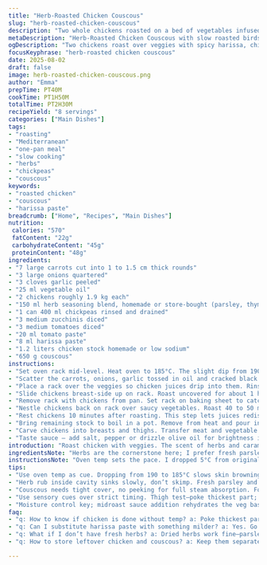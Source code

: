 ```yaml
---
title: "Herb-Roasted Chicken Couscous"
slug: "herb-roasted-chicken-couscous"
description: "Two whole chickens roasted on a bed of vegetables infused with herb seasoning and a spicy tomato sauce. Served alongside fluffy couscous soaked in chicken broth. Includes chickpeas, zucchini, carrots, onions, and a kick of harissa. Cooking stages rely on aroma, color, and texture cues rather than clock alone. Midway addition of veggies and sauce ensures moisture and depth. Chicken internal temperature guides doneness. Substitutions provided for herbs and spice. Perfect balance between roasting and simmering in one pan for layered flavors."
metaDescription: "Herb-Roasted Chicken Couscous with slow roasted birds on herbed veggies, chickpeas, zucchini, harissa heat, and fluffy couscous soaked in stock. Layers of texture."
ogDescription: "Two chickens roast over veggies with spicy harissa, chickpeas, tomatoes in a rich tomato sauce. Fluffy couscous soaks up broth; herbs and aroma guide timing."
focusKeyphrase: "herb-roasted chicken couscous"
date: 2025-08-02
draft: false
image: herb-roasted-chicken-couscous.png
author: "Emma"
prepTime: PT40M
cookTime: PT1H50M
totalTime: PT2H30M
recipeYield: "8 servings"
categories: ["Main Dishes"]
tags:
- "roasting"
- "Mediterranean"
- "one-pan meal"
- "slow cooking"
- "herbs"
- "chickpeas"
- "couscous"
keywords:
- "roasted chicken"
- "couscous"
- "harissa paste"
breadcrumb: ["Home", "Recipes", "Main Dishes"]
nutrition: 
 calories: "570"
 fatContent: "22g"
 carbohydrateContent: "45g"
 proteinContent: "48g"
ingredients:
- "7 large carrots cut into 1 to 1.5 cm thick rounds"
- "3 large onions quartered"
- "3 cloves garlic peeled"
- "25 ml vegetable oil"
- "2 chickens roughly 1.9 kg each"
- "150 ml herb seasoning blend, homemade or store-bought (parsley, thyme, rosemary, savory substitute)"
- "1 can 400 ml chickpeas rinsed and drained"
- "3 medium zucchinis diced"
- "3 medium tomatoes diced"
- "20 ml tomato paste"
- "8 ml harissa paste"
- "1.2 liters chicken stock homemade or low sodium"
- "650 g couscous"
instructions:
- "Set oven rack mid-level. Heat oven to 185°C. The slight dip from 190 prevents drying out in my experience."
- "Scatter the carrots, onions, garlic tossed in oil and cracked black pepper in a large roasting pan. Use high-sided one for sauce later. Create a veg base that steams and roasts, develops caramel notes."
- "Place a rack over the veggies so chicken juices drip into them. Rinse and pat dry the chickens. Rub half herb mix inside each cavity – don’t skimp, it infuses slowly. Then rub remaining herbs all over breasts and thighs. Let rest 15 minutes uncovered. It lets skin tack up for roasting crisp."
- "Slide chickens breast-side up on rack. Roast uncovered for about 1 hour until skin looks golden but not deeply brown. Look for bubbling juices in cavity – signals heat is reaching center without drying meat. Timings can vary; poke thickest part if unsure, feels firm but springy."
- "Remove rack with chickens from pan. Set rack on baking sheet to catch drips. Stir chickpeas, zucchini, tomatoes, tomato paste, harissa and half the stock into vegetables underneath. This infusion during second roast adds moisture, layers of acidity and heat."
- "Nestle chickens back on rack over saucy vegetables. Roast 40 to 50 minutes more until internal temp reads 79°C to 82°C near the bone but not touching it. Touch test of thigh – should be tender, juices clear. No pink inside. This slower finish keeps meat juicy, prevents dryness."
- "Rest chickens 10 minutes after roasting. This step lets juices redistribute. Don’t skip or meat dries out immediately once carved."
- "Bring remaining stock to boil in a pot. Remove from heat and pour in couscous. Cover tightly; no peeking for 6 to 7 minutes to absorb steam. Fluff with fork gently so grains separate. Couscous that steams like this has a light fluffy texture without clumps."
- "Carve chickens into breasts and thighs. Transfer meat and vegetable sauce to large platter or serve family style bowls. Spoon couscous alongside."
- "Taste sauce – add salt, pepper or drizzle olive oil for brightness if desired. Fresh herbs sprinkled on top just before serving brighten flavors and add contrast."
introduction: "Roast chicken with veggies. The scent of herbs and caramelizing onions fills the kitchen as the oven clock ticks steadily. The sizzle when the birds hit the hot rack—juices dripping, skin crisping slowly—nothing fancy but gets that deep roasted chicken backbone I crave. Then comes the magic touch; midway, toss in chickpeas, fresh zucchini, diced tomatoes with harissa and tomato paste. A spicy, sweet stew forms beneath while the chicken continues its slow transformation to golden perfection. Couscous soaks in broth, fluffy and light, a canvas to scoop the herb-kissed chicken and tangy veggie stew. I've played with timing; shorter roasts leave undercooked spots in thigh — patience matters here. Recommended temp checks with a probe prevent guessing games. Try swapping savory with thyme or oregano if unavailable; it’s forgiving. Careful with harissa—start small. Sometimes I add preserved lemon for a hint of zing, unexpected but hits the spot. The layering of textures—tender chicken, soft veggies, grainy couscous—is the rhythm I chase, satisfying every time. And if the oven runs hot or your chicken chunky, adjust roast times. Cracked skin, bubbling juices, and that faint aroma of roasting garlic are the cues, more reliable than any timer. This isn’t quick but hands-off mostly, letting flavors build in tandem. Minimal cleanup with just one roasting pan, one pot for couscous. No fancy gadgets spared, just the essentials and a willingness to let slow heat work magic."
ingredientsNote: "Herbs are the cornerstone here; I prefer fresh parsley and thyme when available, but dried blend works fine. You could swap the chicken for turkey pieces if feeding a crowd, but watch cooking times and temp—larger birds take longer. Chickpeas provide body and protein balance; canned brands rinse well to reduce sodium. Zucchini adds tender moisture versus peppers or eggplant, which can overpower. I like tomatoes diced fresh, but canned chopped tomatoes can save prep time especially out of season. Harissa adds heat and complexity—if not a fan of chili, substitute with smoked paprika or mild chili powder and a pinch of cayenne. Tomato paste provides acidity and color intensity; no substitute here, reduces sweetness and thickens the sauce. Vegetable oil withstands roasting energy better than olive oil which can burn; if desired, drizzle olive oil just before serving for flavor. Couscous is a quick soak but quality varies—choose medium grain for best texture. The 1.2-liter stock volume covers soaking plus simmering the vegetables under the chicken. If short on stock, add water but beware diluting flavor."
instructionsNote: "Oven temp sets the pace. I dropped 5°C from original 190°C to 185°C; prevents overly crisp skin before interior cooks fully. Vegetables under chicken get steamed by drippings and develop soft caramelized patches. Use a roasting rack so chicken isn’t sitting in its juices, which leads to soggy skin. Herb rub inside cavity penetrates meat subtly but effectively—skip skipping. Fifteen minutes resting with rub allows flavors to settle and skin surface to dry slightly for crispness. Midroast, pulling chickens out can seem like a risk, but it’s necessary to gently stir vegetables and combine sauce ingredients; this deglazes the pan without washing away flavors. Return chickens on rack, ensuring even heat and juices meld into the vegetable mix. Chicken is done when thigh jiggle is slight and thermometer reads near 80-82°C but not pressed to bone. Pull it too soon and pinkness remains; wait too long and dry meat. Resting lets muscle fibers relax. Couscous needs no stirring once poured over hot broth; fork fluff just before serving separates grains without mashing. The final toss of salt or a drizzle of good olive oil brightens the dish and rounds mouthfeel. Good to taste sauce before serving; adjust seasonings as vegetable sweetness and tomato acidity can vary depending on freshness."
tips:
- "Use oven temp as cue. Dropping from 190 to 185°C slows skin browning; keeps meat moist. Watch juices bubbling in chicken cavity for doneness, not just clock. Midroast veggie addition prevents dryness, adds acidity layering. Toss chickpeas, zucchini, tomato paste with stock under chicken; merges flavors. Rest chicken uncovered before roasting to help skin crisp. High-sided roasting pan avoids drips escaping during second stage. A rack elevates bird; juices drip into veg not pooling so skin stays firm."
- "Herb rub inside cavity sinks slowly, don’t skimp. Fresh parsley and thyme blend well, but dried herbs work fine to avoid waste. Sub rosemary with savory or oregano if herb availability varies. Oil choice matters. Use vegetable oil for roasting energy resistance. Olive oil burns at high heat; drizzle fresh olive oil after cooking to brighten. Harissa adds slow heat, start with less for layering spice later. Tomato paste thickens sauce and adds acidity; no close substitute for texture and color."
- "Couscous needs tight cover, no peeking for full steam absorption. Fork fluff grains gently, don't mash or stir in hot broth or grains clump. Stock volume covers veggie simmering and couscous soaking; top up with water if short but expect dilution. Chickpeas rinse well to reduce sodium, canned preferred for convenience. Carrots and onions roast until caramel patches appear; smell of roasted garlic key aroma sign. Use rack to avoid soggy bottom on chicken skin and catch drippings for sauce depth."
- "Use sensory cues over strict timing. Thigh test—poke thickest part; firm but slightly springy, juices clear, no pink visible. If unsure, probe temp 79 to 82°C near bone but not touching. Moving chicken during midroast to stir sauce ingredients and veg helps deglaze pan, meld flavors, and prevent drying. Rest chicken 10 minutes after heat off, in pan lightly covered or uncovered depending on skin crispness desired. Couscous texture relies on steam time not stirring; too long or stirring leads to clumps or mush. Prep veggies slightly thick to hold shape during slow roasting and simmering."
- "Moisture control key; midroast sauce addition rehydrates the veg base. Tomatoes diced fresh or canned chopped for time savings; canned with juice can thin sauce. Harissa can be swapped with smoked paprika plus cayenne if heat unwanted. Sub turkey for chicken if crowd size demands, watch cooking times and thermometer closer; larger birds need longer. Flavors evolve from slow heat and layering textures—soft veg, tender meat, light couscous—no rushing. One-pan roasting plus one pot limits cleanup; keep utensils minimal and check in early stages for caramelization development."
faq:
- "q: How to know if chicken is done without temp? a: Poke thickest part of thigh. Should feel firm but with a bit of give. Juices run clear, no pink. Skin golden but not burnt. Listen for bubbling juices inside cavity—means heat reached center slowly. If in doubt, cut open small test slit near bone."
- "q: Can I substitute harissa paste with something milder? a: Yes. Go for smoked paprika plus pinch cayenne for heat control. Harissa gives spice and complexity; paprika adds smoky notes and depth. Adjust amounts to taste. No chili? Try mild chili powder with a little lemon zest for brightness."
- "q: What if I don’t have fresh herbs? a: Dried herbs work fine—parsley, thyme, rosemary dried versions. Use sparingly since dried more potent. Oregano or savory can substitute rosemary in a pinch. Herb rub inside chicken cavity needs coverage—don’t skimp as heat will slowly pull flavors in. Fresh herbs sprinkled at end brighten dish visually and on palate."
- "q: How to store leftover chicken and couscous? a: Keep them separate if possible. Chicken cool, wrap in foil or airtight container. Couscous stores in fridge covered. Reheat chicken gently—oven or pan to avoid drying. Couscous prefers quick steam cover in microwave or skillet with splash water to revive fluffiness. Leftovers last 3-4 days packed tight. Avoid reheating multiple times."

---
```

